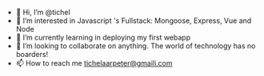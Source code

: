 - 👋 Hi, I’m @tichel
- 👀 I’m interested in Javascript 's Fullstack: Mongoose, Express, Vue and Node
- 🌱 I’m currently learning in deploying my first webapp
- 💞️ I’m looking to collaborate on anything. The world of technology has no boarders!
- 📫 How to reach me tichelaarpeter@gmaili.com

<!---
tichel/tichel is a ✨ special ✨ repository because its `README.md` (this file) appears on your GitHub profile.
You can click the Preview link to take a look at your changes.
--->
